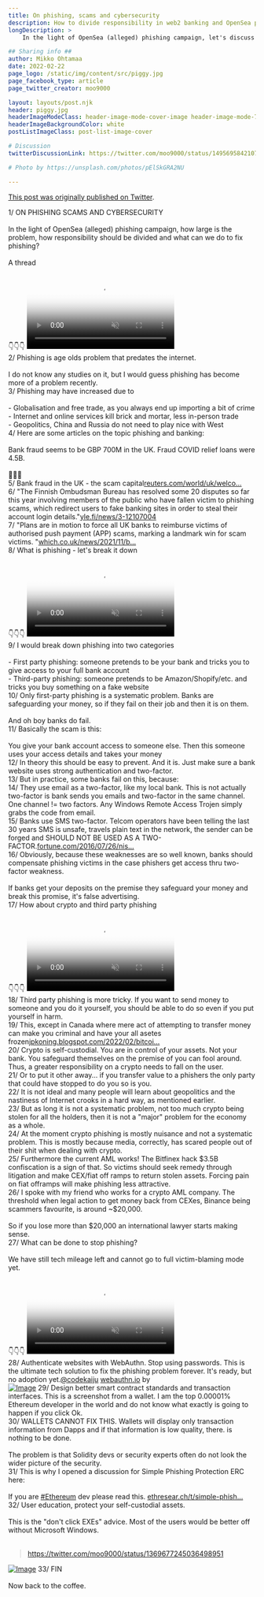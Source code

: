 ```yaml
---
title: On phishing, scams and cybersecurity
description: How to divide responsibility in web2 banking and OpenSea phishing attacks
longDescription: >
    In the light of OpenSea (alleged) phishing campaign, let's discuss how large is the phishing problem, who should bear responsibility and what can we do to stop phishing?

## Sharing info ##
author: Mikko Ohtamaa
date: 2022-02-22
page_logo: /static/img/content/src/piggy.jpg
page_facebook_type: article
page_twitter_creator: moo9000

layout: layouts/post.njk
header: piggy.jpg
headerImageModeClass: header-image-mode-cover-image header-image-mode-700 header-image-text-white
headerImageBackgroundColor: white
postListImageClass: post-list-image-cover

# Discussion
twitterDiscussionLink: https://twitter.com/moo9000/status/1495695842107404295

# Photo by https://unsplash.com/photos/pElSkGRA2NU

---
```


[This post was originally published on Twitter](https://twitter.com/moo9000/status/1495695842107404295).

<div class="tweetstorm">
                                                <!-- Tweet 1-->
                        <div id="tweet_1" class="content-tweet allow-preview" data-controller="thread" data-action="click-&gt;thread#showTweet" data-screenname="moo9000" data-tweet="1495695842107404295" dir="auto">
                        <span class="nop nop-start">1/ </span> ON PHISHING SCAMS AND CYBERSECURITY<br>
                        <br>
                        In the light of OpenSea (alleged) phishing campaign, how large is the problem, how responsibility should be divided and what can we do to fix phishing?<br>
                        <br>
                        A thread<br>
                        <br>
                        👇👇👇 <span class="entity-video-gif"><video autoplay="" muted="" loop="" controls="" poster="https://pbs.twimg.com/tweet_video_thumb/FMHHcMiXwAAjL_Z.jpg"><source src="https://video.twimg.com/tweet_video/FMHHcMiXwAAjL_Z.mp4" type="video/mp4"></source><img alt="Video Poster" src="/static/img/content/fixed-size/phishing-scams-cybersecurity/1.jpg"></video></span>
                        </div>
                        <!-- Tweet 2-->
                        <div id="tweet_2" class="content-tweet allow-preview" data-controller="thread" data-action="click-&gt;thread#showTweet" data-screenname="moo9000" data-tweet="1495695843315564545" dir="auto">
                        <span class="nop nop-start">2/ </span> Phishing is age olds problem that predates the internet.<br>
                        <br>
                        I do not know any studies on it, but I would guess phishing has become more of a problem recently.
                        </div>
                        <!-- Tweet 3-->
                        <div id="tweet_3" class="content-tweet allow-preview" data-controller="thread" data-action="click-&gt;thread#showTweet" data-screenname="moo9000" data-tweet="1495696151043088386" dir="auto">
                        <span class="nop nop-start">3/ </span> Phishing may have increased due to<br>
                        <br>
                        - Globalisation and free trade, as you always end up importing a bit of crime<br>
                        - Internet and online services kill brick and mortar, less in-person trade<br>
                        - Geopolitics, China and Russia do not need to play nice with West
                        </div>
                        <!-- Tweet 4-->
                        <div id="tweet_4" class="content-tweet allow-preview" data-controller="thread" data-action="click-&gt;thread#showTweet" data-screenname="moo9000" data-tweet="1495696151810560007" dir="auto">
                        <span class="nop nop-start">4/ </span> Here are some articles on the topic phishing and banking:<br>
                        <br>
                        Bank fraud seems to be GBP 700M in the UK. Fraud COVID relief loans were 4.5B.<br>
                        <br>
                        📃📃📃
                        </div>
                        <!-- Tweet 5-->
                        <div id="tweet_5" class="content-tweet allow-preview" data-controller="thread" data-action="click-&gt;thread#showTweet" data-screenname="moo9000" data-tweet="1495696152611725316" dir="auto">
                        <span class="nop nop-start">5/ </span> Bank fraud in the UK - the scam capital<a class="entity-url" data-preview="true" href="https://www.reuters.com/world/uk/welcome-britain-bank-scam-capital-world-2021-10-14/">reuters.com/world/uk/welco…</a>
                        </div>
                        <!-- Tweet 6-->
                        <div id="tweet_6" class="content-tweet allow-preview" data-controller="thread" data-action="click-&gt;thread#showTweet" data-screenname="moo9000" data-tweet="1495696153387614209" dir="auto">
                        <span class="nop nop-start">6/ </span> "The Finnish Ombudsman Bureau has resolved some 20 disputes so far this year involving members of the public who have fallen victim to phishing scams, which redirect users to fake banking sites in order to steal their account login details."<a class="entity-url" data-preview="true" href="https://yle.fi/news/3-12107004">yle.fi/news/3-12107004</a>
                        </div>
                        <!-- Tweet 7-->
                        <div id="tweet_7" class="content-tweet allow-preview" data-controller="thread" data-action="click-&gt;thread#showTweet" data-screenname="moo9000" data-tweet="1495696154159370241" dir="auto">
                        <span class="nop nop-start">7/ </span> "Plans are in motion to force all UK banks to reimburse victims of authorised push payment (APP) scams, marking a landmark win for scam victims. "<a class="entity-url" data-preview="true" href="https://www.which.co.uk/news/2021/11/banks-will-have-to-repay-bank-transfer-scam-victims-under-new-law/">which.co.uk/news/2021/11/b…</a>
                        </div>
                        <!-- Tweet 8-->
                        <div id="tweet_8" class="content-tweet allow-preview" data-controller="thread" data-action="click-&gt;thread#showTweet" data-screenname="moo9000" data-tweet="1495696181556649985" dir="auto">
                        <span class="nop nop-start">8/ </span> What is phishing - let's break it down<br>
                        <br>
                        👇👇👇 <span class="entity-video-gif"><video autoplay="" muted="" loop="" controls="" poster="https://pbs.twimg.com/tweet_video_thumb/FMHHu_IXsAIgjy-.jpg"><source src="https://video.twimg.com/tweet_video/FMHHu_IXsAIgjy-.mp4" type="video/mp4"></source><img alt="Video Poster" src="/static/img/content/fixed-size/phishing-scams-cybersecurity/2.jpg"></video></span>
                        </div>
                        <!-- Tweet 9-->
                        <div id="tweet_9" class="content-tweet allow-preview" data-controller="thread" data-action="click-&gt;thread#showTweet" data-screenname="moo9000" data-tweet="1495696182848495621" dir="auto">
                        <span class="nop nop-start">9/ </span> I would break down phishing into two categories<br>
                        <br>
                        - First party phishing: someone pretends to be your bank and tricks you to give access to your full bank account<br>
                        - Third-party phishing: someone pretends to be Amazon/Shopify/etc. and tricks you buy something on a fake website
                        </div>
                        <!-- Tweet 10-->
                        <div id="tweet_10" class="content-tweet allow-preview" data-controller="thread" data-action="click-&gt;thread#showTweet" data-screenname="moo9000" data-tweet="1495696183603380233" dir="auto">
                        <span class="nop nop-start">10/ </span> Only first-party phishing is a systematic problem. Banks are safeguarding your money, so if they fail on their job and then it is on them.<br>
                        <br>
                        And oh boy banks do fail.
                        </div>
                        <!-- Tweet 11-->
                        <div id="tweet_11" class="content-tweet allow-preview" data-controller="thread" data-action="click-&gt;thread#showTweet" data-screenname="moo9000" data-tweet="1495696184446488582" dir="auto">
                        <span class="nop nop-start">11/ </span> Basically the scam is this:<br>
                        <br>
                        You give your bank account access to someone else. Then this someone uses your access details and takes your money
                        </div>
                        <!-- Tweet 12-->
                        <div id="tweet_12" class="content-tweet allow-preview" data-controller="thread" data-action="click-&gt;thread#showTweet" data-screenname="moo9000" data-tweet="1495696185218244609" dir="auto">
                        <span class="nop nop-start">12/ </span> In theory this should be easy to prevent. And it is. Just make sure a bank website uses strong authentication and two-factor.
                        </div>
                        <!-- Tweet 13-->
                        <div id="tweet_13" class="content-tweet allow-preview" data-controller="thread" data-action="click-&gt;thread#showTweet" data-screenname="moo9000" data-tweet="1495696185948000257" dir="auto">
                        <span class="nop nop-start">13/ </span> But in practice, some banks fail on this, because:
                        </div>
                        <!-- Tweet 14-->
                        <div id="tweet_14" class="content-tweet allow-preview" data-controller="thread" data-action="click-&gt;thread#showTweet" data-screenname="moo9000" data-tweet="1495696186656837638" dir="auto">
                        <span class="nop nop-start">14/ </span> They use email as a two-factor, like my local bank. This is not actually two-factor is bank sends you emails and two-factor in the same channel. One channel != two factors. Any Windows Remote Access Trojen simply grabs the code from email.
                        </div>
                        <!-- Tweet 15-->
                        <div id="tweet_15" class="content-tweet allow-preview" data-controller="thread" data-action="click-&gt;thread#showTweet" data-screenname="moo9000" data-tweet="1495696187449659394" dir="auto">
                        <span class="nop nop-start">15/ </span> Banks use SMS two-factor. Telcom operators have been telling the last 30 years SMS is unsafe, travels plain text in the network, the sender can be forged and SHOULD NOT BE USED AS A TWO-FACTOR.<a class="entity-url" data-preview="true" href="https://fortune.com/2016/07/26/nist-sms-two-factor/">fortune.com/2016/07/26/nis…</a>
                        </div>
                        <!-- Tweet 16-->
                        <div id="tweet_16" class="content-tweet allow-preview" data-controller="thread" data-action="click-&gt;thread#showTweet" data-screenname="moo9000" data-tweet="1495696188250726402" dir="auto">
                        <span class="nop nop-start">16/ </span> Obviously, because these weaknesses are so well known, banks should compensate phishing victims in the case phishers get access thru two-factor weakness.<br>
                        <br>
                        If banks get your deposits on the premise they safeguard your money and break this promise, it's false advertising.
                        </div>
                        <!-- Tweet 17-->
                        <div id="tweet_17" class="content-tweet allow-preview" data-controller="thread" data-action="click-&gt;thread#showTweet" data-screenname="moo9000" data-tweet="1495696196421226505" dir="auto">
                        <span class="nop nop-start">17/ </span> How about crypto and third party phishing<br>
                        <br>
                        👇👇👇 <span class="entity-video-gif"><video autoplay="" muted="" loop="" controls="" poster="https://pbs.twimg.com/tweet_video_thumb/FMHHwuPXwAcmMmQ.jpg"><source src="https://video.twimg.com/tweet_video/FMHHwuPXwAcmMmQ.mp4" type="video/mp4"></source><img alt="Video Poster" src="/static/img/content/fixed-size/phishing-scams-cybersecurity/3.jpg"></video></span>
                        </div>
                        <!-- Tweet 18-->
                        <div id="tweet_18" class="content-tweet allow-preview" data-controller="thread" data-action="click-&gt;thread#showTweet" data-screenname="moo9000" data-tweet="1495696197604061186" dir="auto">
                        <span class="nop nop-start">18/ </span> Third party phishing is more tricky. If you want to send money to someone and you do it yourself, you should be able to do so even if you put yourself in harm.
                        </div>
                        <!-- Tweet 19-->
                        <div id="tweet_19" class="content-tweet allow-preview" data-controller="thread" data-action="click-&gt;thread#showTweet" data-screenname="moo9000" data-tweet="1495696198338031616" dir="auto">
                        <span class="nop nop-start">19/ </span> This, except in Canada where mere act of attempting to transfer money can make you criminal and have your all asetes frozen<a class="entity-url" data-preview="true" href="https://jpkoning.blogspot.com/2022/02/bitcoin-failed-as-tool-for-funding.html">jpkoning.blogspot.com/2022/02/bitcoi…</a>
                        </div>
                        <!-- Tweet 20-->
                        <div id="tweet_20" class="content-tweet allow-preview" data-controller="thread" data-action="click-&gt;thread#showTweet" data-screenname="moo9000" data-tweet="1495696199181115402" dir="auto">
                        <span class="nop nop-start">20/ </span> Crypto is self-custodial. You are in control of your assets. Not your bank. You safeguard themselves on the premise of you can fool around. Thus, a greater responsibility on a crypto needs to fall on the user.
                        </div>
                        <!-- Tweet 21-->
                        <div id="tweet_21" class="content-tweet allow-preview" data-controller="thread" data-action="click-&gt;thread#showTweet" data-screenname="moo9000" data-tweet="1495696199902535680" dir="auto">
                        <span class="nop nop-start">21/ </span> Or to put it other away... if you transfer value to a phishers the only party that could have stopped to do you so is you.
                        </div>
                        <!-- Tweet 22-->
                        <div id="tweet_22" class="content-tweet allow-preview" data-controller="thread" data-action="click-&gt;thread#showTweet" data-screenname="moo9000" data-tweet="1495696200506429440" dir="auto">
                        <span class="nop nop-start">22/ </span> It is not ideal and many people will learn about geopolitics and the nastiness of Internet crooks in a hard way, as mentioned earlier.
                        </div>
                        <!-- Tweet 23-->
                        <div id="tweet_23" class="content-tweet allow-preview" data-controller="thread" data-action="click-&gt;thread#showTweet" data-screenname="moo9000" data-tweet="1495696201152438275" dir="auto">
                        <span class="nop nop-start">23/ </span> But as long it is not a systematic problem, not too much crypto being stolen for all the holders, then it is not a "major" problem for the economy as a whole.
                        </div>
                        <!-- Tweet 24-->
                        <div id="tweet_24" class="content-tweet allow-preview" data-controller="thread" data-action="click-&gt;thread#showTweet" data-screenname="moo9000" data-tweet="1495696201865388037" dir="auto">
                        <span class="nop nop-start">24/ </span> At the moment crypto phishing is mostly nuisance and not a systematic problem. This is mostly because media, correctly, has scared people out of their shit when dealing with crypto.
                        </div>
                        <!-- Tweet 25-->
                        <div id="tweet_25" class="content-tweet allow-preview" data-controller="thread" data-action="click-&gt;thread#showTweet" data-screenname="moo9000" data-tweet="1495696202574217216" dir="auto">
                        <span class="nop nop-start">25/ </span> Furthermore the current AML works! The Bitfinex hack $3.5B confiscation is a sign of that. So victims should seek remedy through litigation and make CEX/fiat off ramps to return stolen assets. Forcing pain on fiat offramps will make phishing less attractive.
                        </div>
                        <!-- Tweet 26-->
                        <div id="tweet_26" class="content-tweet allow-preview" data-controller="thread" data-action="click-&gt;thread#showTweet" data-screenname="moo9000" data-tweet="1495696203291443203" dir="auto">
                        <span class="nop nop-start">26/ </span> I spoke with my friend who works for a crypto AML company. The threshold when legal action to get money back from CEXes, Binance being scammers favourite, is around ~$20,000.<br>
                        <br>
                        So if you lose more than $20,000 an international lawyer starts making sense.
                        </div>
                        <!-- Tweet 27-->
                        <div id="tweet_27" class="content-tweet allow-preview" data-controller="thread" data-action="click-&gt;thread#showTweet" data-screenname="moo9000" data-tweet="1495696209146785798" dir="auto">
                        <span class="nop nop-start">27/ </span> What can be done to stop phishing?<br>
                        <br>
                        We have still tech mileage left and cannot go to full victim-blaming mode yet.<br>
                        <br>
                        👇👇👇 <span class="entity-video-gif"><video autoplay="" muted="" loop="" controls="" poster="https://pbs.twimg.com/tweet_video_thumb/FMHHxhYXIAEChGN.jpg"><source src="https://video.twimg.com/tweet_video/FMHHxhYXIAEChGN.mp4" type="video/mp4"></source><img alt="Video Poster" src="/static/img/content/fixed-size/phishing-scams-cybersecurity/4.jpg"></video></span>
                        </div>
                        <!-- Tweet 28-->
                        <div id="tweet_28" class="content-tweet allow-preview" data-controller="thread" data-action="click-&gt;thread#showTweet" data-screenname="moo9000" data-tweet="1495696210317004806" dir="auto">
                        <span class="nop nop-start">28/ </span> Authenticate websites with WebAuthn. Stop using passwords. This is the ultimate tech solution to fix the phishing problem forever. It's ready, but no adoption yet.<a class="entity-mention" href="https://twitter.com/codekaiju">@codekaiju</a>
                        <a class="entity-url" data-preview="true" href="https://webauthn.io/">webauthn.io</a> by </div>
                        <!-- Tweet 29-->
                        <div id="tweet_29" class="content-tweet allow-preview" data-controller="thread" data-action="click-&gt;thread#showTweet" data-screenname="moo9000" data-tweet="1495696221612216320" dir="auto">
                        <span class="entity-image"><a href="https://pbs.twimg.com/media/FMHHx-RWQAUbH_h.jpg" target="_blank"><img alt="Image" src="/static/img/content/fixed-size/phishing-scams-cybersecurity/5.jpg"></a></span>
                        <span class="nop nop-start">29/ </span> Design better smart contract standards and transaction interfaces. This is a screenshot from a wallet. I am the top 0.00001% Ethereum developer in the world and do not know what exactly is going to happen if you click Ok. </div>
                        <!-- Tweet 30-->
                        <div id="tweet_30" class="content-tweet allow-preview" data-controller="thread" data-action="click-&gt;thread#showTweet" data-screenname="moo9000" data-tweet="1495696223617134596" dir="auto">
                        <span class="nop nop-start">30/ </span> WALLETS CANNOT FIX THIS. Wallets will display only transaction information from Dapps and if that information is low quality, there. is nothing to be done. <br>
                        <br>
                        The problem is that Solidity devs or security experts often do not look the wider picture of the security.
                        </div>
                        <!-- Tweet 31-->
                        <div id="tweet_31" class="content-tweet allow-preview" data-controller="thread" data-action="click-&gt;thread#showTweet" data-screenname="moo9000" data-tweet="1495696224372019200" dir="auto">
                        <span class="nop nop-start">31/ </span> This is why I opened a discussion for Simple Phishing Protection ERC here:<br>
                        <br>
                        If you are <a class="entity-hashtag" href="https://twitter.com/hashtag/Ethereum">#Ethereum</a> dev please read this.
                        <a class="entity-url" data-preview="true" href="https://ethresear.ch/t/simple-phishing-protection-erc-xxxx/12081">ethresear.ch/t/simple-phish…</a></div>
                        <!-- Tweet 32-->
                        <div id="tweet_32" class="content-tweet allow-preview" data-controller="thread" data-action="click-&gt;thread#showTweet" data-screenname="moo9000" data-tweet="1495696225194151937" dir="auto">
                        <span class="nop nop-start">32/ </span> User education, protect your self-custodial assets.<br>
                        <br>
                        This is the "don't click EXEs" advice. Most of the users would be better off without Microsoft Windows. <br>
                        <br>
                        <span class="entity-embed"><span class="twitter-player"><blockquote class="twitter-tweet" data-conversation="none" data-align="center" data-dnt="true"><a href="https://twitter.com/moo9000/status/1369677245036498951">https://twitter.com/moo9000/status/1369677245036498951</a></blockquote></span></span>
                        </div>
                        <!-- Tweet 33-->
                        <div id="tweet_33" class="content-tweet allow-preview" data-controller="thread" data-action="click-&gt;thread#showTweet" data-screenname="moo9000" data-tweet="1495696239459028996" dir="auto">
                        <span class="entity-image"><a href="https://pbs.twimg.com/media/FMHHy28WYAQE6HB.jpg" target="_blank"><img alt="Image" src="/static/img/content/fixed-size/phishing-scams-cybersecurity/6.jpg"></a></span>
                        <span class="nop nop-start">33/ </span> FIN<br>
                        <br>
                        Now back to the coffee. </div>
                    </div>